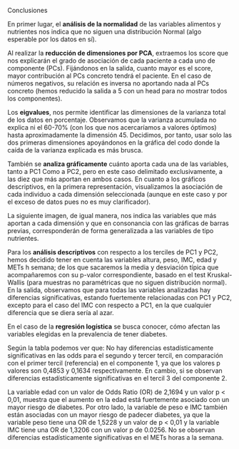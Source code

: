 Conclusiones

En primer lugar, el **análisis de la normalidad** de las variables alimentos y nutrientes nos indica que no siguen una distribución Normal (algo esperable por los datos en sí).

Al realizar la **reducción de dimensiones por PCA**, extraemos los score que nos explicarán el grado de asociación de cada paciente a cada uno de componente (PCs).
Fijándonos en la salida, cuanto mayor es el score, mayor contribución al PCs concreto tendrá el paciente.
En el caso de números negativos, su relación es inversa no aportando nada al PCs concreto (hemos reducido la salida a 5 con un head para no mostrar todos los componentes).

Los **eigvalues**, nos permite identificar las dimensiones de la varianza total de los datos en porcentaje. Observamos que la varianza acumulada no explica ni el 60-70% (con los que nos acercaríamos a valores óptimos) hasta aproximadamente la dimensión 45. Decidimos, por tanto, usar solo las dos primeras dimensiones apoyándonos en la gráfica del codo donde la caída de la varianza explicada es más brusca.

También se **analiza gráficamente** cuánto aporta cada una de las variables, tanto a PC1 Como a PC2, pero en este caso delimitado exclusivamente, a las diez que más aportan en ambos casos.
En cuanto a los gráficos descriptivos, en la primera representación, visualizamos la asociación de cada individuo a cada dimensión seleccionada (aunque en este caso y por el exceso de datos pues no es muy clarificador).

La siguiente imagen, de igual manera, nos indica las variables que más aportan a cada dimensión y que en consonancia con las gráficas de barras previas, corresponderán de forma generalizada a las variables de tipo nutrientes.

Para los **análisis descriptivos** con respecto a los terciles de PC1 y PC2, hemos decidido tener en cuenta las variables altura, peso, IMC, edad y METs h semana; de los que sacaremos la media y desviación típica que acompañaremos con su p-valor correspondiente, basado en el test  Kruskal-Wallis (para muestras no paramétricas que no siguen distribución normal). En la salida, observamos que para todas las variables analizadas hay diferencias significativas, estando fuertemente relacionadas con PC1 y PC2, excepto para el caso del IMC con respecto a PC1, en la que cualquier diferencia que se diera sería al azar.

En el caso de la **regresión logística** se busca conocer, cómo afectan las variables elegidas en la prevalencia de tener diabetes.

Según la tabla podemos ver que: 
No hay diferencias estadísticamente significativas en las odds para el segundo y tercer tercil, en comparación con el primer tercil (referencia) en el componente 1, ya que los valores p valores son 0,4853 y 0,1634 respectivamente. En cambio, si se observan diferencias estadísticamente significativas en el tercil 3 del componente 2. 

La variable edad con un valor de Odds Ratio (OR) de 2,1694 y un valor p < 0,01, muestra que el aumento en la edad está fuertemente asociado con un mayor riesgo de diabetes. Por otro lado, la variable de peso e IMC también están asociadas con un mayor riesgo de padecer diabetes, ya que la variable peso tiene una OR de 1,5228 y un valor de p < 0,01 y la variable IMC tiene una OR de 1,3206 con un valor p de 0.0256. No se observan diferencias estadísticamente significativas en el METs horas a la semana.
